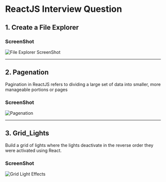 # ReactJS Interview Question

## 1. Create a File Explorer

### ScreenShot

![File Explorer ScreenShot](https://res.cloudinary.com/dc4li3m0r/image/upload/v1703504315/samples/WebImg/rephn0ffi2by2vhrggb9.png)

---

## 2. Pagenation

Pagination in ReactJS refers to dividing a large set of data into smaller, more manageable portions or pages

### ScreenShot

![Pagenation](https://res.cloudinary.com/dc4li3m0r/image/upload/v1703504315/samples/WebImg/iqe1amnmpn5myyhobjad.png)

---

## 3. Grid_Lights

Build a grid of lights where the lights deactivate in the reverse order they were activated using React.

### ScreenShot

![Grid Light Effects](https://res.cloudinary.com/dc4li3m0r/image/upload/v1703504314/samples/WebImg/cfwji13wbiepbq4cnfs9.png)
